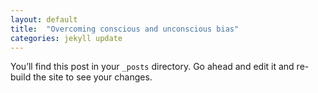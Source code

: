 ```yaml
---
layout: default
title:  "Overcoming conscious and unconscious bias"
categories: jekyll update
---
```

You’ll find this post in your `_posts` directory. Go ahead and edit it and re-build the site to see your changes.

